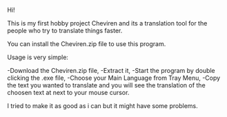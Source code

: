 Hi!

This is my first hobby project Cheviren and its a translation tool for the people who try to translate things faster.

You can install the Cheviren.zip file to use this program. 

Usage is very simple:

-Download the Cheviren.zip file,
-Extract it,
-Start the program by double clicking the .exe file,
-Choose your Main Language from Tray Menu,
-Copy the text you wanted to translate and you will see the translation of the choosen text at next to your mouse cursor.


I tried to make it as good as i can but it might have some problems.
